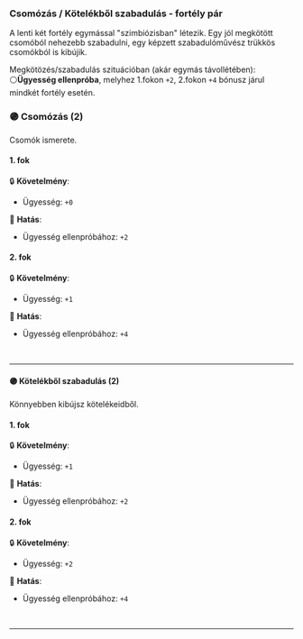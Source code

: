 
### Csomózás / Kötelékből szabadulás - fortély pár

A lenti két fortély egymással "szimbiózisban" létezik. Egy jól megkötött csomóból nehezebb szabadulni, egy képzett szabadulóművész trükkös csomókból is kibújik.

Megkötözés/szabadulás szituációban (akár egymás távollétében):\
⚪**Ügyesség ellenpróba**, melyhez 1.fokon `+2`, 2.fokon `+4` bónusz járul mindkét fortély esetén.


### 🟣 Csomózás (2)

Csomók ismerete.

#### 1. fok

🔒 **Követelmény**:
- Ügyesség: `+0`

🌟 **Hatás**:
- Ügyesség ellenpróbához: `+2` 

#### 2. fok

🔒 **Követelmény**:
- Ügyesség: `+1`

🌟 **Hatás**:
- Ügyesség ellenpróbához: `+4` 


<br />

---
#### 🟣 Kötelékből szabadulás (2)

Könnyebben kibújsz kötelékeidből.

#### 1. fok

🔒 **Követelmény**:
- Ügyesség: `+1`

🌟 **Hatás**:
- Ügyesség ellenpróbához: `+2` 

#### 2. fok

🔒 **Követelmény**:
- Ügyesség: `+2`

🌟 **Hatás**:
- Ügyesség ellenpróbához: `+4` 

<br />


---
